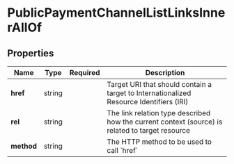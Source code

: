 # PublicPaymentChannelListLinksInnerAllOf



## Properties

| Name | Type | Required | Description |
| ------------ | ------------- | ------------- | ------------- |
| **href** | string |  | Target URI that should contain a target to Internationalized Resource Identifiers (IRI) |
**rel** | string |  | The link relation type described how the current context (source) is related to target resource |
**method** | string |  | The HTTP method to be used to call &#x60;href&#x60; |


